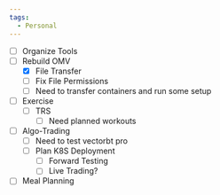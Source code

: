 ```yaml
---
tags:
  - Personal
---
```

- [ ] Organize Tools
- [ ] Rebuild OMV
	- [x] File Transfer
	- [ ] Fix File Permissions
	- [ ] Need to transfer containers and run some setup
- [ ] Exercise
	- [ ] TRS
		- [ ] Need planned workouts
- [ ] Algo-Trading
	- [ ] Need to test vectorbt pro
	- [ ] Plan K8S Deployment
		- [ ] Forward Testing
		- [ ] Live Trading?
- [ ] Meal Planning
